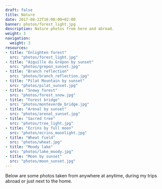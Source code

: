 ```yaml
---
draft: false
title: Nature
date: 2017-08-22T16:00:00+02:00
banner: photos/forest_light.jpg
description: Nature photos from here and abroad.
weight: 3
navigation:
  weight: 3
resources:
- title: "Enlighten forest"
  src: "photos/forest_light.jpg"
- title: "Aiguille du Grépon by sunset"
  src: "photos/grepon_sunset.jpg"
- title: "Branch reflection"
  src: "photos/branch_reflection.jpg"
- title: "Pilat Mountain by sunset"
  src: "photos/pilat_sunset.jpg"
- title: "Snowy forest"
  src: "photos/forest_snow.jpg"
- title: "Forest bridge"
  src: "photos/monteverde_bridge.jpg"
- title: "Arenal by sunset"
  src: "photos/arenal_sunset.jpg"
- title: "Sacred tree"
  src: "photos/tree_light.jpg"
- title: "Ecrins by full moon"
  src: "photos/ecrins_moonlight.jpg"
- title: "Wheat field"
  src: "photos/wheat.jpg"
- title: "Moody lake"
  src: "photos/lake_moody.jpg"
- title: "Moon by sunset"
  src: "photos/moon_sunset.jpg"
---
```


Below are some photos taken from anywhere at anytime, during my trips abroad or just next to the home.
